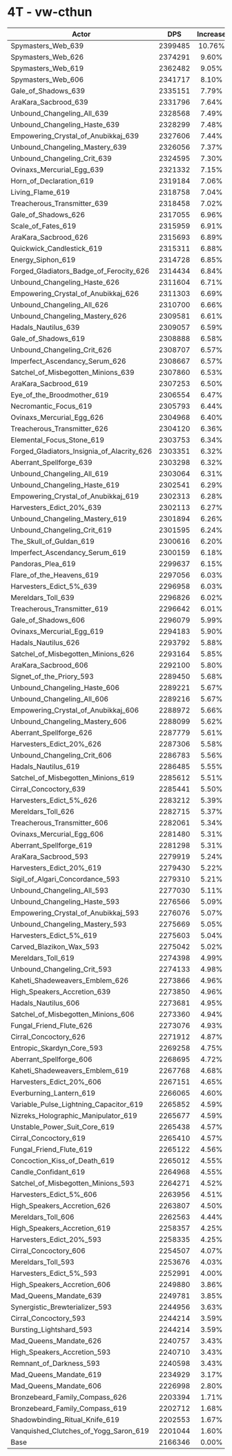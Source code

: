 # 4T - vw-cthun
| Actor | DPS | Increase |
|---|:---:|:---:|
|Spymasters_Web_639|2399485|10.76%|
|Spymasters_Web_626|2374291|9.60%|
|Spymasters_Web_619|2362482|9.05%|
|Spymasters_Web_606|2341717|8.10%|
|Gale_of_Shadows_639|2335151|7.79%|
|AraKara_Sacbrood_639|2331796|7.64%|
|Unbound_Changeling_All_639|2328568|7.49%|
|Unbound_Changeling_Haste_639|2328299|7.48%|
|Empowering_Crystal_of_Anubikkaj_639|2327606|7.44%|
|Unbound_Changeling_Mastery_639|2326056|7.37%|
|Unbound_Changeling_Crit_639|2324595|7.30%|
|Ovinaxs_Mercurial_Egg_639|2321332|7.15%|
|Horn_of_Declaration_619|2319184|7.06%|
|Living_Flame_619|2318758|7.04%|
|Treacherous_Transmitter_639|2318458|7.02%|
|Gale_of_Shadows_626|2317055|6.96%|
|Scale_of_Fates_619|2315959|6.91%|
|AraKara_Sacbrood_626|2315693|6.89%|
|Quickwick_Candlestick_619|2315311|6.88%|
|Energy_Siphon_619|2314728|6.85%|
|Forged_Gladiators_Badge_of_Ferocity_626|2314434|6.84%|
|Unbound_Changeling_Haste_626|2311604|6.71%|
|Empowering_Crystal_of_Anubikkaj_626|2311303|6.69%|
|Unbound_Changeling_All_626|2310700|6.66%|
|Unbound_Changeling_Mastery_626|2309581|6.61%|
|Hadals_Nautilus_639|2309057|6.59%|
|Gale_of_Shadows_619|2308888|6.58%|
|Unbound_Changeling_Crit_626|2308707|6.57%|
|Imperfect_Ascendancy_Serum_626|2308667|6.57%|
|Satchel_of_Misbegotten_Minions_639|2307860|6.53%|
|AraKara_Sacbrood_619|2307253|6.50%|
|Eye_of_the_Broodmother_619|2306554|6.47%|
|Necromantic_Focus_619|2305793|6.44%|
|Ovinaxs_Mercurial_Egg_626|2304968|6.40%|
|Treacherous_Transmitter_626|2304120|6.36%|
|Elemental_Focus_Stone_619|2303753|6.34%|
|Forged_Gladiators_Insignia_of_Alacrity_626|2303351|6.32%|
|Aberrant_Spellforge_639|2303298|6.32%|
|Unbound_Changeling_All_619|2303064|6.31%|
|Unbound_Changeling_Haste_619|2302541|6.29%|
|Empowering_Crystal_of_Anubikkaj_619|2302313|6.28%|
|Harvesters_Edict_20%_639|2302113|6.27%|
|Unbound_Changeling_Mastery_619|2301894|6.26%|
|Unbound_Changeling_Crit_619|2301595|6.24%|
|The_Skull_of_Guldan_619|2300616|6.20%|
|Imperfect_Ascendancy_Serum_619|2300159|6.18%|
|Pandoras_Plea_619|2299637|6.15%|
|Flare_of_the_Heavens_619|2297056|6.03%|
|Harvesters_Edict_5%_639|2296958|6.03%|
|Mereldars_Toll_639|2296826|6.02%|
|Treacherous_Transmitter_619|2296642|6.01%|
|Gale_of_Shadows_606|2296079|5.99%|
|Ovinaxs_Mercurial_Egg_619|2294183|5.90%|
|Hadals_Nautilus_626|2293792|5.88%|
|Satchel_of_Misbegotten_Minions_626|2293164|5.85%|
|AraKara_Sacbrood_606|2292100|5.80%|
|Signet_of_the_Priory_593|2289450|5.68%|
|Unbound_Changeling_Haste_606|2289221|5.67%|
|Unbound_Changeling_All_606|2289216|5.67%|
|Empowering_Crystal_of_Anubikkaj_606|2288972|5.66%|
|Unbound_Changeling_Mastery_606|2288099|5.62%|
|Aberrant_Spellforge_626|2287779|5.61%|
|Harvesters_Edict_20%_626|2287306|5.58%|
|Unbound_Changeling_Crit_606|2286783|5.56%|
|Hadals_Nautilus_619|2286485|5.55%|
|Satchel_of_Misbegotten_Minions_619|2285612|5.51%|
|Cirral_Concoctory_639|2285441|5.50%|
|Harvesters_Edict_5%_626|2283212|5.39%|
|Mereldars_Toll_626|2282715|5.37%|
|Treacherous_Transmitter_606|2282061|5.34%|
|Ovinaxs_Mercurial_Egg_606|2281480|5.31%|
|Aberrant_Spellforge_619|2281298|5.31%|
|AraKara_Sacbrood_593|2279919|5.24%|
|Harvesters_Edict_20%_619|2279430|5.22%|
|Sigil_of_Algari_Concordance_593|2279310|5.21%|
|Unbound_Changeling_All_593|2277030|5.11%|
|Unbound_Changeling_Haste_593|2276566|5.09%|
|Empowering_Crystal_of_Anubikkaj_593|2276076|5.07%|
|Unbound_Changeling_Mastery_593|2275669|5.05%|
|Harvesters_Edict_5%_619|2275603|5.04%|
|Carved_Blazikon_Wax_593|2275042|5.02%|
|Mereldars_Toll_619|2274398|4.99%|
|Unbound_Changeling_Crit_593|2274133|4.98%|
|Kaheti_Shadeweavers_Emblem_626|2273866|4.96%|
|High_Speakers_Accretion_639|2273850|4.96%|
|Hadals_Nautilus_606|2273681|4.95%|
|Satchel_of_Misbegotten_Minions_606|2273360|4.94%|
|Fungal_Friend_Flute_626|2273076|4.93%|
|Cirral_Concoctory_626|2271912|4.87%|
|Entropic_Skardyn_Core_593|2269258|4.75%|
|Aberrant_Spellforge_606|2268695|4.72%|
|Kaheti_Shadeweavers_Emblem_619|2267768|4.68%|
|Harvesters_Edict_20%_606|2267151|4.65%|
|Everburning_Lantern_619|2266065|4.60%|
|Variable_Pulse_Lightning_Capacitor_619|2265852|4.59%|
|Nizreks_Holographic_Manipulator_619|2265677|4.59%|
|Unstable_Power_Suit_Core_619|2265438|4.57%|
|Cirral_Concoctory_619|2265410|4.57%|
|Fungal_Friend_Flute_619|2265122|4.56%|
|Concoction_Kiss_of_Death_619|2265012|4.55%|
|Candle_Confidant_619|2264968|4.55%|
|Satchel_of_Misbegotten_Minions_593|2264271|4.52%|
|Harvesters_Edict_5%_606|2263956|4.51%|
|High_Speakers_Accretion_626|2263807|4.50%|
|Mereldars_Toll_606|2262563|4.44%|
|High_Speakers_Accretion_619|2258357|4.25%|
|Harvesters_Edict_20%_593|2258335|4.25%|
|Cirral_Concoctory_606|2254507|4.07%|
|Mereldars_Toll_593|2253676|4.03%|
|Harvesters_Edict_5%_593|2252991|4.00%|
|High_Speakers_Accretion_606|2249880|3.86%|
|Mad_Queens_Mandate_639|2249781|3.85%|
|Synergistic_Brewterializer_593|2244956|3.63%|
|Cirral_Concoctory_593|2244214|3.59%|
|Bursting_Lightshard_593|2244214|3.59%|
|Mad_Queens_Mandate_626|2240757|3.43%|
|High_Speakers_Accretion_593|2240710|3.43%|
|Remnant_of_Darkness_593|2240598|3.43%|
|Mad_Queens_Mandate_619|2234929|3.17%|
|Mad_Queens_Mandate_606|2226998|2.80%|
|Bronzebeard_Family_Compass_626|2203394|1.71%|
|Bronzebeard_Family_Compass_619|2202712|1.68%|
|Shadowbinding_Ritual_Knife_619|2202553|1.67%|
|Vanquished_Clutches_of_Yogg_Saron_619|2201044|1.60%|
|Base|2166346|0.00%|
